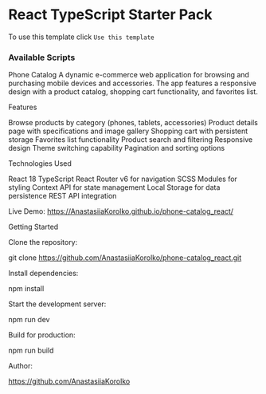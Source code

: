 # React TypeScript Starter Pack

To use this template click `Use this template`

### Available Scripts

Phone Catalog
A dynamic e-commerce web application for browsing and purchasing mobile devices and accessories. The app features a responsive design with a product catalog, shopping cart functionality, and favorites list.

Features

Browse products by category (phones, tablets, accessories)
Product details page with specifications and image gallery
Shopping cart with persistent storage
Favorites list functionality
Product search and filtering
Responsive design
Theme switching capability
Pagination and sorting options

Technologies Used

React 18
TypeScript
React Router v6 for navigation
SCSS Modules for styling
Context API for state management
Local Storage for data persistence
REST API integration

Live Demo:
https://AnastasiiaKorolko.github.io/phone-catalog_react/

Getting Started

Clone the repository:

git clone https://github.com/AnastasiiaKorolko/phone-catalog_react.git

Install dependencies:

npm install

Start the development server:

npm run dev

Build for production:

npm run build

Author:

https://github.com/AnastasiiaKorolko
